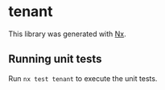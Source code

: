 # tenant

This library was generated with [Nx](https://nx.dev).

## Running unit tests

Run `nx test tenant` to execute the unit tests.
